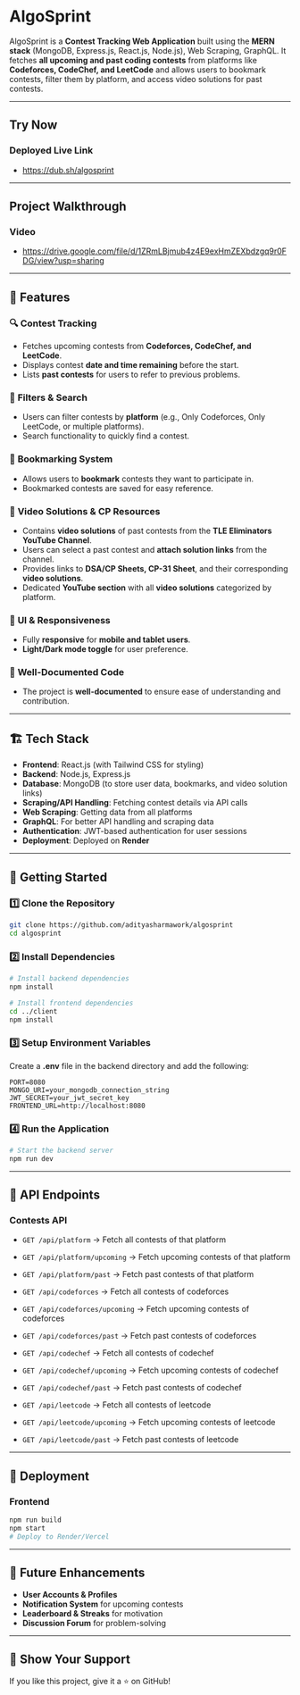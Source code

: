 # AlgoSprint

AlgoSprint is a **Contest Tracking Web Application** built using the **MERN stack** (MongoDB, Express.js, React.js, Node.js), Web Scraping, GraphQL. It fetches **all upcoming and past coding contests** from platforms like **Codeforces, CodeChef, and LeetCode** and allows users to bookmark contests, filter them by platform, and access video solutions for past contests.

---
## Try Now 

### Deployed Live Link 
- https://dub.sh/algosprint

---
## Project Walkthrough 

### Video 
- https://drive.google.com/file/d/1ZRmLBjmub4z4E9exHmZEXbdzgq9r0FDG/view?usp=sharing

---
## 🌟 Features

### 🔍 **Contest Tracking**
- Fetches upcoming contests from **Codeforces, CodeChef, and LeetCode**.
- Displays contest **date and time remaining** before the start.
- Lists **past contests** for users to refer to previous problems.

### 🎯 **Filters & Search**
- Users can filter contests by **platform** (e.g., Only Codeforces, Only LeetCode, or multiple platforms).
- Search functionality to quickly find a contest.

### 🔖 **Bookmarking System**
- Allows users to **bookmark** contests they want to participate in.
- Bookmarked contests are saved for easy reference.

### 🎥 **Video Solutions & CP Resources**
- Contains **video solutions** of past contests from the **TLE Eliminators YouTube Channel**.
- Users can select a past contest and **attach solution links** from the channel.
- Provides links to **DSA/CP Sheets, CP-31 Sheet**, and their corresponding **video solutions**.
- Dedicated **YouTube section** with all **video solutions** categorized by platform.

### 🎨 **UI & Responsiveness**
- Fully **responsive** for **mobile and tablet users**.
- **Light/Dark mode toggle** for user preference.

### 📝 **Well-Documented Code**
- The project is **well-documented** to ensure ease of understanding and contribution.

---
## 🏗️ Tech Stack

- **Frontend**: React.js (with Tailwind CSS for styling)
- **Backend**: Node.js, Express.js
- **Database**: MongoDB (to store user data, bookmarks, and video solution links)
- **Scraping/API Handling**: Fetching contest details via API calls
- **Web Scraping**: Getting data from all platforms
- **GraphQL**: For better API handling and scraping data
- **Authentication**: JWT-based authentication for user sessions
- **Deployment**: Deployed on **Render**

---
## 🚀 Getting Started

### 1️⃣ Clone the Repository
```bash
git clone https://github.com/adityasharmawork/algosprint
cd algosprint
```

### 2️⃣ Install Dependencies
```bash
# Install backend dependencies
npm install

# Install frontend dependencies
cd ../client
npm install
```

### 3️⃣ Setup Environment Variables
Create a **.env** file in the backend directory and add the following:
```env
PORT=8080
MONGO_URI=your_mongodb_connection_string
JWT_SECRET=your_jwt_secret_key
FRONTEND_URL=http://localhost:8080
``` 

### 4️⃣ Run the Application
```bash
# Start the backend server
npm run dev
```

---
## 📜 API Endpoints

### **Contests API**
- `GET /api/platform` → Fetch all contests of that platform
- `GET /api/platform/upcoming` → Fetch upcoming contests of that platform
- `GET /api/platform/past` → Fetch past contests of that platform

- `GET /api/codeforces` → Fetch all contests of codeforces
- `GET /api/codeforces/upcoming` → Fetch upcoming contests of codeforces
- `GET /api/codeforces/past` → Fetch past contests of codeforces

- `GET /api/codechef` → Fetch all contests of codechef
- `GET /api/codechef/upcoming` → Fetch upcoming contests of codechef
- `GET /api/codechef/past` → Fetch past contests of codechef

- `GET /api/leetcode` → Fetch all contests of leetcode
- `GET /api/leetcode/upcoming` → Fetch upcoming contests of leetcode
- `GET /api/leetcode/past` → Fetch past contests of leetcode

---
## 📌 Deployment

### Frontend
```bash
npm run build
npm start
# Deploy to Render/Vercel
```

---
## 🎯 Future Enhancements
- **User Accounts & Profiles**
- **Notification System** for upcoming contests
- **Leaderboard & Streaks** for motivation
- **Discussion Forum** for problem-solving

---
## 🌟 Show Your Support
If you like this project, give it a ⭐ on GitHub!

